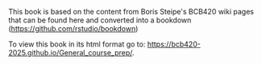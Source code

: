 This book is based on the content from Boris Steipe's BCB420 wiki pages that can be found here and converted into a bookdown (https://github.com/rstudio/bookdown)

To view this book in its html format go to: https://bcb420-2025.github.io/General_course_prep/.
